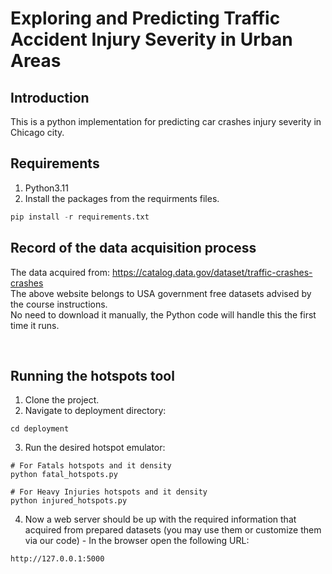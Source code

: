 # Exploring and Predicting Traffic Accident Injury Severity in Urban Areas

## Introduction
This is a python implementation for predicting car crashes injury severity in Chicago city.<br>

## Requirements
1. Python3.11<br>
2. Install the packages from the requirments files.<br>
~~~python
pip install -r requirements.txt
~~~

## Record of the data acquisition process
The data acquired from: https://catalog.data.gov/dataset/traffic-crashes-crashes<br>
The above website belongs to USA government free datasets advised by the course instructions.<br>
No need to download it manually, the Python code will handle this the first time it runs.<br>

<br>

## Running the hotspots tool
1. Clone the project.
2. Navigate to deployment directory:
~~~
cd deployment
~~~
3. Run the desired hotspot emulator:
~~~
# For Fatals hotspots and it density
python fatal_hotspots.py

# For Heavy Injuries hotspots and it density
python injured_hotspots.py

~~~
4. Now a web server should be up with the required information that acquired from prepared datasets (you may use them or customize them via our code) - In the browser open the following URL:
~~~
http://127.0.0.1:5000
~~~

